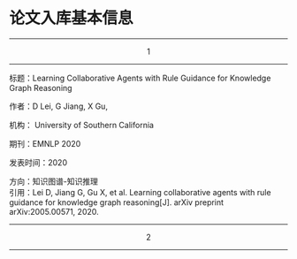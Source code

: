 # 论文入库基本信息

---
<center>1</center>

---

标题：Learning Collaborative Agents with Rule Guidance for Knowledge Graph Reasoning  

作者：D Lei, G Jiang, X Gu,  

机构： University of Southern California

期刊：EMNLP 2020 

发表时间：2020  

方向：知识图谱-知识推理  
引用：Lei D, Jiang G, Gu X, et al. Learning collaborative agents with rule guidance for knowledge graph reasoning[J]. arXiv preprint arXiv:2005.00571, 2020.

------

<center>2</center>

------